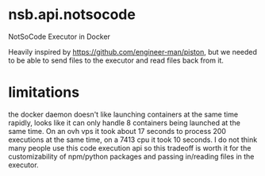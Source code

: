 # nsb.api.notsocode
 NotSoCode Executor in Docker


Heavily inspired by https://github.com/engineer-man/piston, but we needed to be able to send files to the executor and read files back from it.


# limitations
the docker daemon doesn't like launching containers at the same time rapidly, looks like it can only handle 8 containers being launched at the same time. On an ovh vps it took about 17 seconds to process 200 executions at the same time, on a 7413 cpu it took 10 seconds. I do not think many people use this code execution api so this tradeoff is worth it for the customizability of npm/python packages and passing in/reading files in the executor.
